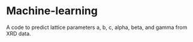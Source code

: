 # Machine-learning
A code to predict lattice parameters a, b, c, alpha, beta, and gamma from XRD data.
